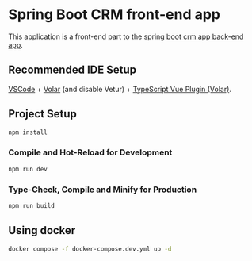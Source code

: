 # Spring Boot CRM front-end app

This application is a front-end part to the spring [boot crm app back-end app](https://github.com/lyyka/spring-boot-crm-fe).


## Recommended IDE Setup

[VSCode](https://code.visualstudio.com/) + [Volar](https://marketplace.visualstudio.com/items?itemName=Vue.volar) (and disable Vetur) + [TypeScript Vue Plugin (Volar)](https://marketplace.visualstudio.com/items?itemName=Vue.vscode-typescript-vue-plugin).

## Project Setup

```sh
npm install
```

### Compile and Hot-Reload for Development

```sh
npm run dev
```

### Type-Check, Compile and Minify for Production

```sh
npm run build
```

## Using docker

```sh
docker compose -f docker-compose.dev.yml up -d
```